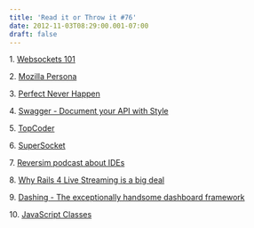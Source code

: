 ```yaml
---
title: 'Read it or Throw it #76'
date: 2012-11-03T08:29:00.001-07:00
draft: false
---
```


  

1. [Websockets 101](http://lucumr.pocoo.org/2012/9/24/websockets-101/)

2. [Mozilla Persona](https://persona.org/)

3. [Perfect Never Happen](http://theskooloflife.com/wordpress/perfect-never-happens/)

4. [Swagger - Document your API with Style](http://swagger.wordnik.com/)

5. [TopCoder](http://community.topcoder.com/)

6. [SuperSocket](http://supersocket.codeplex.com/)

7. [Reversim podcast about IDEs](http://www.reversim.com/2012/10/final-class-23-ides.html)

8. [Why Rails 4 Live Streaming is a big deal](http://blog.phusion.nl/2012/08/03/why-rails-4-live-streaming-is-a-big-deal/)

9. [Dashing - The exceptionally handsome dashboard framework](http://shopify.github.com/dashing/)

10. [JavaScript Classes](http://www.softwarearchiblog.com/2012/11/javascript-classes.html)